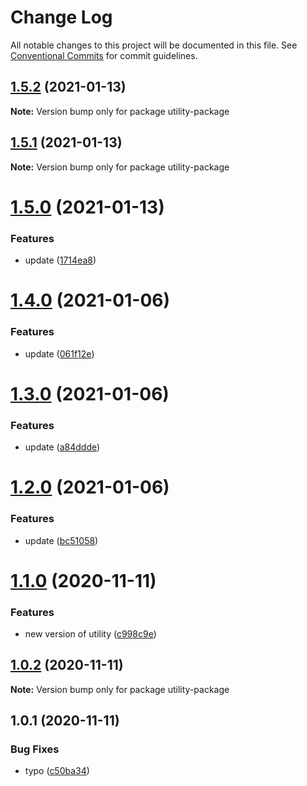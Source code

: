 # Change Log

All notable changes to this project will be documented in this file.
See [Conventional Commits](https://conventionalcommits.org) for commit guidelines.

## [1.5.2](https://github.com/stastur/lerna-playground/compare/utility-package@1.5.1...utility-package@1.5.2) (2021-01-13)

**Note:** Version bump only for package utility-package





## [1.5.1](https://github.com/stastur/lerna-playground/compare/utility-package@1.5.0...utility-package@1.5.1) (2021-01-13)

**Note:** Version bump only for package utility-package





# [1.5.0](https://github.com/stastur/lerna-playground/compare/utility-package@1.3.0...utility-package@1.5.0) (2021-01-13)


### Features

* update ([1714ea8](https://github.com/stastur/lerna-playground/commit/1714ea89855bf29a2e456eada4006716b0315d36))





# [1.4.0](https://github.com/stastur/lerna-playground/compare/utility-package@1.3.0...utility-package@1.4.0) (2021-01-06)


### Features

* update ([061f12e](https://github.com/stastur/lerna-playground/commit/061f12eea882aa5153730b189432f6ab30e0854b))





# [1.3.0](https://github.com/stastur/lerna-playground/compare/utility-package@1.1.0...utility-package@1.3.0) (2021-01-06)


### Features

* update ([a84ddde](https://github.com/stastur/lerna-playground/commit/a84ddde87640541919b19ad0bc5463deaec0921c))





# [1.2.0](https://github.com/stastur/lerna-playground/compare/utility-package@1.1.0...utility-package@1.2.0) (2021-01-06)


### Features

* update ([bc51058](https://github.com/stastur/lerna-playground/commit/bc510582afcabb6b7de6a87220b851c6079c231b))





# [1.1.0](https://github.com/stastur/lerna-playground/compare/utility-package@1.0.2...utility-package@1.1.0) (2020-11-11)


### Features

* new version of utility ([c998c9e](https://github.com/stastur/lerna-playground/commit/c998c9e8d9c5be02918d53a11f5ca3db405273b6))





## [1.0.2](https://github.com/stastur/lerna-playground/compare/utility-package@1.0.1...utility-package@1.0.2) (2020-11-11)

**Note:** Version bump only for package utility-package





## 1.0.1 (2020-11-11)


### Bug Fixes

* typo ([c50ba34](https://github.com/stastur/lerna-playground/commit/c50ba34c3cbaa405d85f336d72911887f1248d33))
